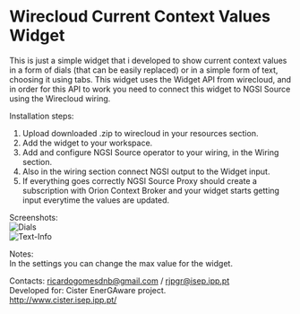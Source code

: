 # Wirecloud Current Context Values Widget
This is just a simple widget that i developed to show current context values in a form of dials (that can be easily replaced) or in a simple form of text, choosing it using tabs.
This widget uses the Widget API from wirecloud, and in order for this API to work you need to connect this widget to NGSI Source using the Wirecloud wiring.  

Installation steps:  
1. Upload downloaded .zip to wirecloud in your resources section.  
2. Add the widget to your workspace.  
3. Add and configure NGSI Source operator to your wiring, in the Wiring section.  
4. Also in the wiring section connect NGSI output to the Widget input.  
5. If everything goes correctly NGSI Source Proxy should create a subscription with Orion Context Broker and your widget starts getting input everytime the values are updated.  

Screenshots:  
![Dials](https://cloud.githubusercontent.com/assets/6843165/13318528/1f8b4cba-dbb3-11e5-91a6-771904183c92.png)  
![Text-Info](https://cloud.githubusercontent.com/assets/6843165/13318522/19ad1b70-dbb3-11e5-9603-c99a244d82c7.png)  

Notes:  
In the settings you can change the max value for the widget.

Contacts: ricardogomesdnb@gmail.com / rjpgr@isep.ipp.pt  
Developed for: Cister EnerGAware project.  
http://www.cister.isep.ipp.pt/

